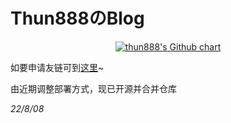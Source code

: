 # Thun888のBlog

<p align="center">
  <a href="https://github.com/thun888">
    <img src="https://ghchart.rshah.org/thun888" alt="thun888's Github chart" />
  </a>
</p>


如要申请友链可到[这里](https://blog.hzchu.top/friends/)~

由近期调整部署方式，现已开源并合并仓库



*22/8/08*

